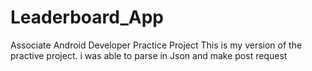 # Leaderboard_App
Associate Android Developer Practice Project
This is my version of the practive project. i was able to parse in Json and make post request

